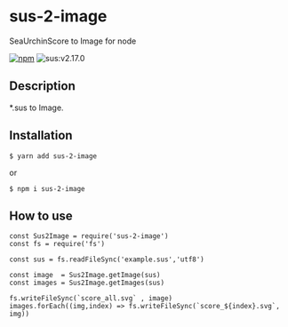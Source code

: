 # sus-2-image
SeaUrchinScore to Image for node

[![npm](https://img.shields.io/npm/v/sus-2-image.svg)](https://www.npmjs.com/package/sus-2-image)
![sus:v2.17.0](https://img.shields.io/badge/sus-v2.17.0-blue.svg)

## Description

\*.sus to Image.

## Installation

```
$ yarn add sus-2-image
```

or

```
$ npm i sus-2-image
```

## How to use

```
const Sus2Image = require('sus-2-image')
const fs = require('fs')

const sus = fs.readFileSync('example.sus','utf8')

const image  = Sus2Image.getImage(sus)
const images = Sus2Image.getImages(sus)

fs.writeFileSync(`score_all.svg` , image)
images.forEach((img,index) => fs.writeFileSync(`score_${index}.svg`, img))
```

